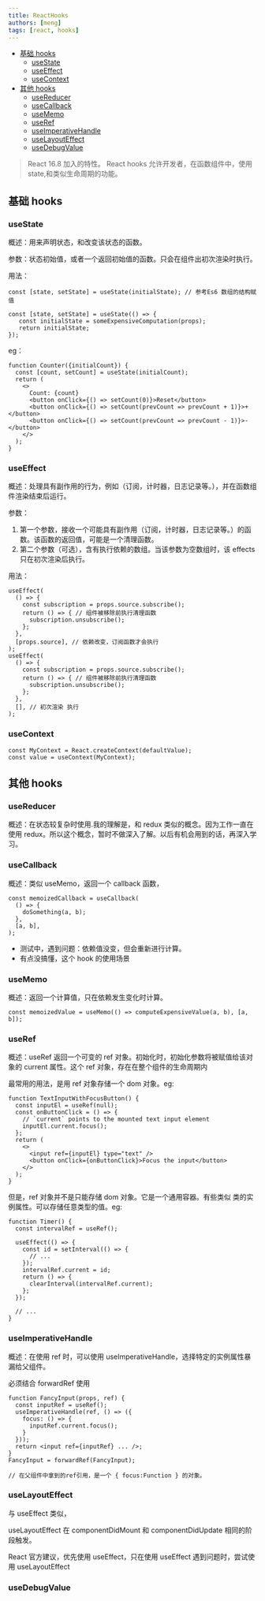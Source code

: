 ```yaml
---
title: ReactHooks
authors: [meng]
tags: [react, hooks]
---
```



<!-- @import "[TOC]" {cmd="toc" depthFrom=1 depthTo=6 orderedList=false} -->

<!-- code_chunk_output -->

- [基础 hooks](#基础-hooks)
  - [useState](#usestate)
  - [useEffect](#useeffect)
  - [useContext](#usecontext)
- [其他 hooks](#其他-hooks)
  - [useReducer](#usereducer)
  - [useCallback](#usecallback)
  - [useMemo](#usememo)
  - [useRef](#useref)
  - [useImperativeHandle](#useimperativehandle)
  - [useLayoutEffect](#uselayouteffect)
  - [useDebugValue](#usedebugvalue)

<!-- /code_chunk_output -->

> React 16.8 加入的特性。 React hooks 允许开发者，在函数组件中，使用 state,和类似生命周期的功能。

## 基础 hooks

### useState

概述：用来声明状态，和改变该状态的函数。

参数：状态初始值，或者一个返回初始值的函数。只会在组件出初次渲染时执行。

用法：

```react
const [state, setState] = useState(initialState); // 参考Es6 数组的结构赋值

const [state, setState] = useState(() => {
   const initialState = someExpensiveComputation(props);
   return initialState;
});

```

eg：

```react
function Counter({initialCount}) {
  const [count, setCount] = useState(initialCount);
  return (
    <>
      Count: {count}
      <button onClick={() => setCount(0)}>Reset</button>
      <button onClick={() => setCount(prevCount => prevCount + 1)}>+</button>
      <button onClick={() => setCount(prevCount => prevCount - 1)}>-</button>
    </>
  );
}
```

### useEffect

概述：处理具有副作用的行为，例如（订阅，计时器，日志记录等。），并在函数组件渲染结束后运行。

参数：

1. 第一个参数，接收一个可能具有副作用（订阅，计时器，日志记录等。）的函数。该函数的返回值，可能是一个清理函数。
2. 第二个参数（可选），含有执行依赖的数组。当该参数为空数组时，该 effects 只在初次渲染后执行。

用法：

```react
useEffect(
  () => {
    const subscription = props.source.subscribe();
    return () => { // 组件被移除前执行清理函数
      subscription.unsubscribe();
    };
  },
  [props.source], // 依赖改变，订阅函数才会执行
);
useEffect(
  () => {
    const subscription = props.source.subscribe();
    return () => { // 组件被移除前执行清理函数
      subscription.unsubscribe();
    };
  },
  [], // 初次渲染 执行
);
```

### useContext

```react
const MyContext = React.createContext(defaultValue);
const value = useContext(MyContext);
```

## 其他 hooks

### useReducer

概述：在状态较复杂时使用.我的理解是，和 redux 类似的概念。因为工作一直在 使用 redux。所以这个概念，暂时不做深入了解。以后有机会用到的话，再深入学习。

### useCallback

概述：类似 useMemo，返回一个 callback 函数，

```react
const memoizedCallback = useCallback(
  () => {
    doSomething(a, b);
  },
  [a, b],
);
```

- 测试中，遇到问题：依赖值没变，但会重新进行计算。
- 有点没搞懂，这个 hook 的使用场景

### useMemo

概述：返回一个计算值，只在依赖发生变化时计算。

```react
const memoizedValue = useMemo(() => computeExpensiveValue(a, b), [a, b]);
```

### useRef

概述：useRef 返回一个可变的 ref 对象。初始化时，初始化参数将被赋值给该对象的 current 属性。这个 ref 对象，存在在整个组件的生命周期内

最常用的用法，是用 ref 对象存储一个 dom 对象。eg:

```react
function TextInputWithFocusButton() {
  const inputEl = useRef(null);
  const onButtonClick = () => {
    // `current` points to the mounted text input element
    inputEl.current.focus();
  };
  return (
    <>
      <input ref={inputEl} type="text" />
      <button onClick={onButtonClick}>Focus the input</button>
    </>
  );
}
```

但是，ref 对象并不是只能存储 dom 对象。它是一个通用容器。有些类似 类的实例属性。可以存储任意类型的值。eg:

```react
function Timer() {
  const intervalRef = useRef();

  useEffect(() => {
    const id = setInterval(() => {
      // ...
    });
    intervalRef.current = id;
    return () => {
      clearInterval(intervalRef.current);
    };
  });

  // ...
}
```

### useImperativeHandle

概述：在使用 ref 时，可以使用 useImperativeHandle，选择特定的实例属性暴漏给父组件。

必须结合 forwardRef 使用

```react
function FancyInput(props, ref) {
  const inputRef = useRef();
  useImperativeHandle(ref, () => ({
    focus: () => {
      inputRef.current.focus();
    }
  }));
  return <input ref={inputRef} ... />;
}
FancyInput = forwardRef(FancyInput);

// 在父组件中拿到的ref引用，是一个 { focus:Function } 的对象。

```

### useLayoutEffect

与 useEffect 类似，

useLayoutEffect 在 componentDidMount 和 componentDidUpdate 相同的阶段触发。

React 官方建议，优先使用 useEffect，只在使用 useEffect 遇到问题时，尝试使用 useLayoutEffect

### useDebugValue
